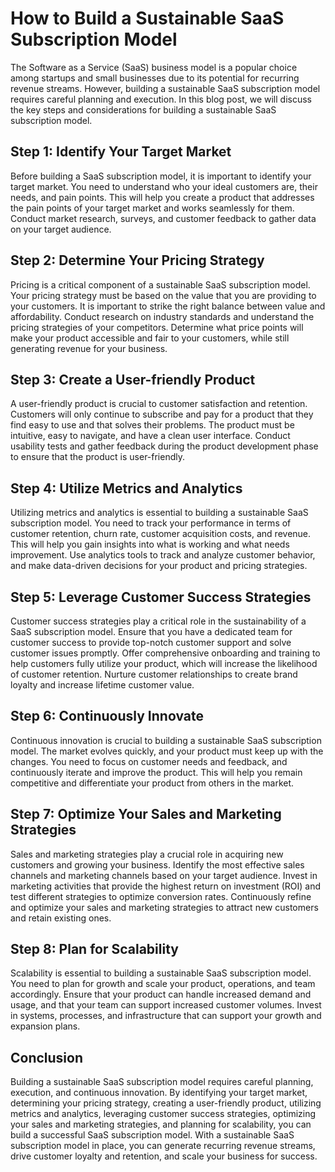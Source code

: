 # How to Build a Sustainable SaaS Subscription Model

The Software as a Service (SaaS) business model is a popular choice among startups and small businesses due to its potential for recurring revenue streams. However, building a sustainable SaaS subscription model requires careful planning and execution. In this blog post, we will discuss the key steps and considerations for building a sustainable SaaS subscription model.

## Step 1: Identify Your Target Market

Before building a SaaS subscription model, it is important to identify your target market. You need to understand who your ideal customers are, their needs, and pain points. This will help you create a product that addresses the pain points of your target market and works seamlessly for them. Conduct market research, surveys, and customer feedback to gather data on your target audience.

## Step 2: Determine Your Pricing Strategy

Pricing is a critical component of a sustainable SaaS subscription model. Your pricing strategy must be based on the value that you are providing to your customers. It is important to strike the right balance between value and affordability. Conduct research on industry standards and understand the pricing strategies of your competitors. Determine what price points will make your product accessible and fair to your customers, while still generating revenue for your business.

## Step 3: Create a User-friendly Product

A user-friendly product is crucial to customer satisfaction and retention. Customers will only continue to subscribe and pay for a product that they find easy to use and that solves their problems. The product must be intuitive, easy to navigate, and have a clean user interface. Conduct usability tests and gather feedback during the product development phase to ensure that the product is user-friendly.

## Step 4: Utilize Metrics and Analytics

Utilizing metrics and analytics is essential to building a sustainable SaaS subscription model. You need to track your performance in terms of customer retention, churn rate, customer acquisition costs, and revenue. This will help you gain insights into what is working and what needs improvement. Use analytics tools to track and analyze customer behavior, and make data-driven decisions for your product and pricing strategies.

## Step 5: Leverage Customer Success Strategies

Customer success strategies play a critical role in the sustainability of a SaaS subscription model. Ensure that you have a dedicated team for customer success to provide top-notch customer support and solve customer issues promptly. Offer comprehensive onboarding and training to help customers fully utilize your product, which will increase the likelihood of customer retention. Nurture customer relationships to create brand loyalty and increase lifetime customer value.

## Step 6: Continuously Innovate

Continuous innovation is crucial to building a sustainable SaaS subscription model. The market evolves quickly, and your product must keep up with the changes. You need to focus on customer needs and feedback, and continuously iterate and improve the product. This will help you remain competitive and differentiate your product from others in the market.

## Step 7: Optimize Your Sales and Marketing Strategies

Sales and marketing strategies play a crucial role in acquiring new customers and growing your business. Identify the most effective sales channels and marketing channels based on your target audience. Invest in marketing activities that provide the highest return on investment (ROI) and test different strategies to optimize conversion rates. Continuously refine and optimize your sales and marketing strategies to attract new customers and retain existing ones.

## Step 8: Plan for Scalability

Scalability is essential to building a sustainable SaaS subscription model. You need to plan for growth and scale your product, operations, and team accordingly. Ensure that your product can handle increased demand and usage, and that your team can support increased customer volumes. Invest in systems, processes, and infrastructure that can support your growth and expansion plans.

## Conclusion

Building a sustainable SaaS subscription model requires careful planning, execution, and continuous innovation. By identifying your target market, determining your pricing strategy, creating a user-friendly product, utilizing metrics and analytics, leveraging customer success strategies, optimizing your sales and marketing strategies, and planning for scalability, you can build a successful SaaS subscription model. With a sustainable SaaS subscription model in place, you can generate recurring revenue streams, drive customer loyalty and retention, and scale your business for success.
